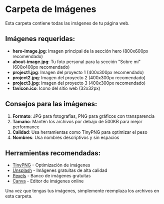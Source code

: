 # Carpeta de Imágenes

Esta carpeta contiene todas las imágenes de tu página web.

## Imágenes requeridas:

- **hero-image.jpg**: Imagen principal de la sección hero (800x600px recomendado)
- **about-image.jpg**: Tu foto personal para la sección "Sobre mí" (600x400px recomendado)
- **project1.jpg**: Imagen del proyecto 1 (400x300px recomendado)
- **project2.jpg**: Imagen del proyecto 2 (400x300px recomendado)
- **project3.jpg**: Imagen del proyecto 3 (400x300px recomendado)
- **favicon.ico**: Icono del sitio web (32x32px)

## Consejos para las imágenes:

1. **Formato**: JPG para fotografías, PNG para gráficos con transparencia
2. **Tamaño**: Mantén los archivos por debajo de 500KB para mejor performance
3. **Calidad**: Usa herramientas como TinyPNG para optimizar el peso
4. **Nombres**: Usa nombres descriptivos y sin espacios

## Herramientas recomendadas:

- [TinyPNG](https://tinypng.com/) - Optimización de imágenes
- [Unsplash](https://unsplash.com/) - Imágenes gratuitas de alta calidad
- [Pexels](https://pexels.com/) - Banco de imágenes gratuitas
- [Canva](https://canva.com/) - Editor de imágenes online

Una vez que tengas tus imágenes, simplemente reemplaza los archivos en esta carpeta.

